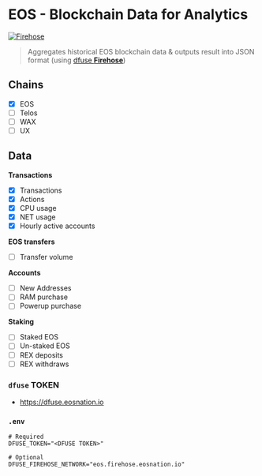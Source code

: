 # EOS - Blockchain Data for Analytics
[![Firehose](https://github.com/EOS-Nation/eos-blockchain-data/actions/workflows/firehose.yml/badge.svg)](https://github.com/EOS-Nation/eos-blockchain-data/actions/workflows/firehose.yml)

> Aggregates historical EOS blockchain data & outputs result into JSON format (using [dfuse **Firehose**](https://dfuse.eosnation.io/))

## Chains

- [x] EOS
- [ ] Telos
- [ ] WAX
- [ ] UX

## Data

**Transactions**
- [x] Transactions
- [x] Actions
- [x] CPU usage
- [x] NET usage
- [x] Hourly active accounts

**EOS transfers**
- [ ] Transfer volume

**Accounts**
- [ ] New Addresses
- [ ] RAM purchase
- [ ] Powerup purchase

**Staking**
- [ ] Staked EOS
- [ ] Un-staked EOS
- [ ] REX deposits
- [ ] REX withdraws

### `dfuse` TOKEN

- https://dfuse.eosnation.io

### `.env`

```env
# Required
DFUSE_TOKEN="<DFUSE TOKEN>"

# Optional
DFUSE_FIREHOSE_NETWORK="eos.firehose.eosnation.io"
```
